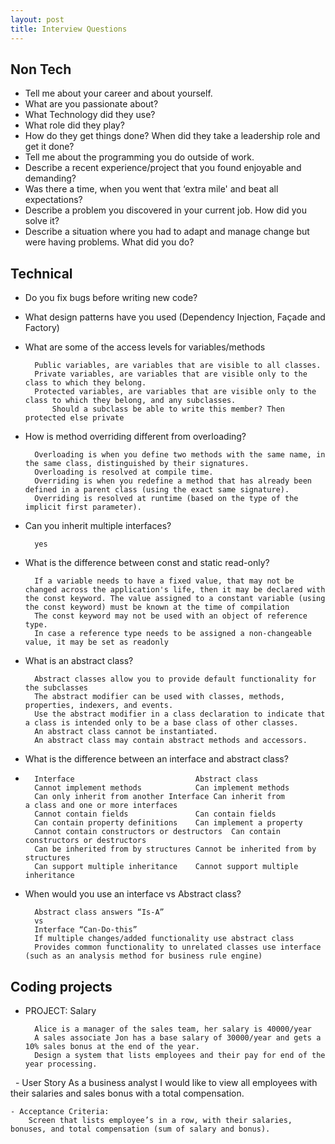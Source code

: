 ```yaml
---
layout: post
title: Interview Questions
---
```


## Non Tech
- Tell me about your career and about yourself. 
- What are you passionate about?
- What Technology did they use?
- What role did they play?
- 	How do they get things done? When did they take a leadership role and get it done?
- Tell me about the programming you do outside of work.
- Describe a recent experience/project that you found enjoyable and demanding?
- Was there a time, when you went that ‘extra mile' and beat all expectations?
- Describe a problem you discovered in your current job. How did you solve it?
- Describe a situation where you had to adapt and manage change but were having problems. What did you do?

## Technical
- Do you fix bugs before writing new code?
- 	What design patterns have you used (Dependency Injection, Façade and Factory)

- What are some of the access levels for variables/methods
	
		Public variables, are variables that are visible to all classes.
		Private variables, are variables that are visible only to the class to which they belong.
		Protected variables, are variables that are visible only to the class to which they belong, and any subclasses.
			Should a subclass be able to write this member? Then protected else private

- How is method overriding different from overloading? 

		Overloading is when you define two methods with the same name, in the same class, distinguished by their signatures.
		Overloading is resolved at compile time.
		Overriding is when you redefine a method that has already been defined in a parent class (using the exact same signature).
		Overriding is resolved at runtime (based on the type of the implicit first parameter).


- Can you inherit multiple interfaces?  

		yes

- What is the difference between const and static read-only? 

		If a variable needs to have a fixed value, that may not be changed across the application's life, then it may be declared with the const keyword. The value assigned to a constant variable (using the const keyword) must be known at the time of compilation 
		The const keyword may not be used with an object of reference type.
		In case a reference type needs to be assigned a non-changeable value, it may be set as readonly 

- What is an abstract class? 

		Abstract classes allow you to provide default functionality for the subclasses 
		The abstract modifier can be used with classes, methods, properties, indexers, and events.
		Use the abstract modifier in a class declaration to indicate that a class is intended only to be a base class of other classes. 
		An abstract class cannot be instantiated.
		An abstract class may contain abstract methods and accessors.

- What is the difference between an interface and abstract class? 
- 
		Interface							Abstract class
		Cannot implement methods			Can implement methods
		Can only inherit from another Interface	Can inherit from a class and one or more interfaces
		Cannot contain fields				Can contain fields
		Can contain property definitions	Can implement a property
		Cannot contain constructors or destructors	Can contain constructors or destructors
		Can be inherited from by structures	Cannot be inherited from by structures
		Can support multiple inheritance	Cannot support multiple inheritance

- When would you use an interface vs Abstract class?

		Abstract class answers “Is-A” 
		vs 
		Interface “Can-Do-this” 
		If multiple changes/added functionality use abstract class
		Provides common functionality to unrelated classes use interface (such as an analysis method for business rule engine)

## Coding projects
- PROJECT: Salary

		Alice is a manager of the sales team, her salary is 40000/year
		A sales associate Jon has a base salary of 30000/year and gets a 10% sales bonus at the end of the year.
		Design a system that lists employees and their pay for end of the year processing.
 
	- User Story 
	As a business analyst I would like to view all employees with their salaries and sales bonus with a total compensation.

	- Acceptance Criteria:
		Screen that lists employee’s in a row, with their salaries, bonuses, and total compensation (sum of salary and bonus).